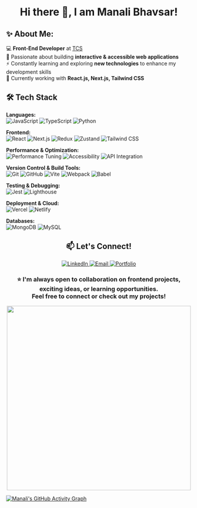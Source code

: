 <h1 align="center"> Hi there 👋, I am Manali Bhavsar! </h1>

<h2>✨ About Me:</h2>
  
💻 **Front-End Developer** at [TCS](https://www.tcs.com/)  
🚀 Passionate about building **interactive & accessible web applications**  
⚡ Constantly learning and exploring **new technologies** to enhance my development skills  
📌 Currently working with **React.js, Next.js, Tailwind CSS**
   

<h2>🛠️ Tech Stack</h2>  

<strong>Languages:</strong>  
<img src="https://img.shields.io/badge/JavaScript-F7DF1E?style=flat&logo=javascript&logoColor=black" alt="JavaScript">  <img src="https://img.shields.io/badge/TypeScript-3178C6?style=flat&logo=typescript&logoColor=white" alt="TypeScript">  <img src="https://img.shields.io/badge/Python-3776AB?style=flat&logo=python&logoColor=white" alt="Python">

<strong>Frontend:</strong>  
<img src="https://img.shields.io/badge/React-61DAFB?style=flat&logo=react&logoColor=black" alt="React">  <img src="https://img.shields.io/badge/Next.js-000000?style=flat&logo=next.js&logoColor=white" alt="Next.js">  <img src="https://img.shields.io/badge/Redux-764ABC?style=flat&logo=redux&logoColor=white" alt="Redux">  <img src="https://img.shields.io/badge/Zustand-8C8C8C?style=flat" alt="Zustand">  <img src="https://img.shields.io/badge/Tailwind CSS-38B2AC?style=flat&logo=tailwind-css&logoColor=white" alt="Tailwind CSS">

<strong>Performance & Optimization:</strong>  
<img src="https://img.shields.io/badge/Performance Tuning-orange?style=flat" alt="Performance Tuning">  <img src="https://img.shields.io/badge/Accessibility-blue?style=flat" alt="Accessibility">  <img src="https://img.shields.io/badge/API Integration-005571?style=flat" alt="API Integration">

<strong>Version Control & Build Tools:</strong>  
<img src="https://img.shields.io/badge/Git-F05032?style=flat&logo=git&logoColor=white" alt="Git">  <img src="https://img.shields.io/badge/GitHub-181717?style=flat&logo=github&logoColor=white" alt="GitHub">  <img src="https://img.shields.io/badge/Vite-646CFF?style=flat&logo=vite&logoColor=white" alt="Vite">  <img src="https://img.shields.io/badge/Webpack-8DD6F9?style=flat&logo=webpack&logoColor=black" alt="Webpack">
  <img src="https://img.shields.io/badge/Babel-F9DC3E?style=flat&logo=babel&logoColor=black" alt="Babel">

<strong>Testing & Debugging:</strong>  
<img src="https://img.shields.io/badge/Jest-C21325?style=flat&logo=jest&logoColor=white" alt="Jest">  <img src="https://img.shields.io/badge/Lighthouse-F44B21?style=flat&logo=lighthouse&logoColor=white" alt="Lighthouse">

<strong>Deployment & Cloud:</strong>  
<img src="https://img.shields.io/badge/Vercel-000000?style=flat&logo=vercel&logoColor=white" alt="Vercel">  <img src="https://img.shields.io/badge/Netlify-00C7B7?style=flat&logo=netlify&logoColor=white" alt="Netlify">

<strong>Databases:</strong>  
<img src="https://img.shields.io/badge/MongoDB-47A248?style=flat&logo=mongodb&logoColor=white" alt="MongoDB">  <img src="https://img.shields.io/badge/MySQL-4479A1?style=flat&logo=mysql&logoColor=white" alt="MySQL">

<h2 align="center">📫 Let's Connect!</h2>
<p align="center">
  <a href="https://www.linkedin.com/in/manali-bhavsar" target="_blank">
    <img src="https://img.shields.io/badge/🔗%20LinkedIn-0A66C2?style=for-the-badge&logoColor=white&color=2D5F90" alt="LinkedIn">
  </a>
  <a href="mailto:manalisbhavsar@gmail.com">
    <img src="https://img.shields.io/badge/📧%20Email-D14836?style=for-the-badge&logoColor=white&color=B95045" alt="Email">
  </a>
  <a href="https://manalibhavsar.vercel.app/" target="_blank">
    <img src="https://img.shields.io/badge/🌐%20Portfolio-333333?style=for-the-badge&logoColor=white&color=444444" alt="Portfolio">
  </a>
</p>


<h3 align="center">⭐️  I'm always open to collaboration on frontend projects, exciting ideas, or learning opportunities.<br>Feel free to connect or check out my projects!</h3>

<p align="center">
<img src="https://github-readme-stats.vercel.app/api/top-langs/?username=ManaliSBhavsar&layout=compact&theme=tokyonight" width="500" />

[![Manali's GitHub Activity Graph](https://github-readme-activity-graph.vercel.app/graph?username=ManaliSBhavsar&theme=react-dark)](https://github.com/Ashutosh00710/github-readme-activity-graph)
</p>

